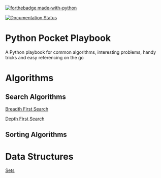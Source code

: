 [![forthebadge made-with-python](http://ForTheBadge.com/images/badges/made-with-python.svg)](https://www.python.org/)

[![Documentation Status](https://readthedocs.org/projects/ansicolortags/badge/?version=latest)](http://ansicolortags.readthedocs.io/?badge=latest)

# Python Pocket Playbook
A Python playbook for common algorithms, interesting problems, handy tricks and easy referencing on the go

# Algorithms

## Search Algorithms

[Breadth First Search](https://github.com/kmjbyrne/python-playbook/blob/master/searching/breadth_first_search.ipynb)

[Depth First Search](https://github.com/kmjbyrne/python-playbook/blob/master/searching/depth_first_search.ipynb)

## Sorting Algorithms

# Data Structures

[Sets](https://github.com/kmjbyrne/python-playbook/blob/master/datastructures/sets.ipynb)
